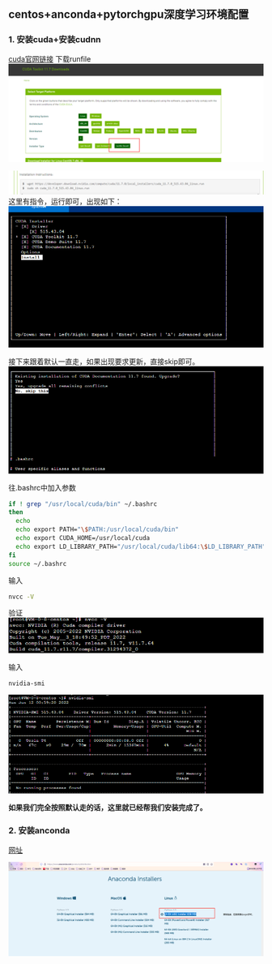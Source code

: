 ## centos+anconda+pytorchgpu深度学习环境配置

### 1. 安装cuda+安装cudnn

[cuda官网链接](https://developer.nvidia.com/cuda-downloads?target_os=Linux&target_arch=x86_64&Distribution=CentOS&target_version=7&target_type=runfile_local)
下载runfile![img.png](img.png)

![img_1.png](img_1.png)
这里有指令，运行即可，出现如下：
![img_2.png](img_2.png)

接下来跟着默认一直走，如果出现要求更新，直接skip即可。
![img_3.png](img_3.png)

往.bashrc中加入参数
```bash
if ! grep "/usr/local/cuda/bin" ~/.bashrc
then 
  echo                                                                    >> ~/.bashrc
  echo export PATH="\$PATH:/usr/local/cuda/bin"                           >> ~/.bashrc
  echo export CUDA_HOME=/usr/local/cuda                                   >> ~/.bashrc
  echo export LD_LIBRARY_PATH="/usr/local/cuda/lib64:\$LD_LIBRARY_PATH"   >> ~/.bashrc
fi
source ~/.bashrc
```

输入
```bash
nvcc -V
```
验证
![img_4.png](img_4.png)

输入
```bash
nvidia-smi
```
![img_5.png](img_5.png)

**如果我们完全按照默认走的话，这里就已经帮我们安装完成了。**


### 2. 安装anconda

[网址](https://www.anaconda.com/products/distribution)

![img_6.png](img_6.png)